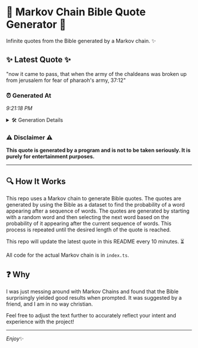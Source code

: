 # 📖 Markov Chain Bible Quote Generator 📖

Infinite quotes from the Bible generated by a Markov chain. ✨

## ✨ Latest Quote ✨
"now it came to pass, that when the army of the chaldeans was broken up from jerusalem for fear of pharaoh's army, 37:12"

### ⏰ Generated At
*9:21:18 PM*

<details>
    <summary>🛠️ Generation Details</summary>
    <p>
        <strong>🌱 Seed:</strong> now<br>
        <strong>🔄 Iterations:</strong> 22<br>
        <strong>📜 Context History:</strong><br>[ now ]: it<br>[ now, it ]: came<br>[ now, it, came ]: to<br>[ now, it, came, to ]: pass,<br>[ now, it, came, to, pass, ]: that<br>[ now, it, came, to, pass,, that ]: when<br>[ it, came, to, pass,, that, when ]: the<br>[ came, to, pass,, that, when, the ]: army<br>[ to, pass,, that, when, the, army ]: of<br>[ pass,, that, when, the, army, of ]: the<br>[ that, when, the, army, of, the ]: chaldeans<br>[ when, the, army, of, the, chaldeans ]: was<br>[ the, army, of, the, chaldeans, was ]: broken<br>[ army, of, the, chaldeans, was, broken ]: up<br>[ of, the, chaldeans, was, broken, up ]: from<br>[ the, chaldeans, was, broken, up, from ]: jerusalem<br>[ chaldeans, was, broken, up, from, jerusalem ]: for<br>[ was, broken, up, from, jerusalem, for ]: fear<br>[ broken, up, from, jerusalem, for, fear ]: of<br>[ up, from, jerusalem, for, fear, of ]: pharaoh's<br>[ from, jerusalem, for, fear, of, pharaoh's ]: army,<br>[ jerusalem, for, fear, of, pharaoh's, army, ]: 37:12<br>
    </p>
</details>

### ⚠️ Disclaimer ⚠️
**This quote is generated by a program and is not to be taken seriously. It is purely for entertainment purposes.**

---

## 🔍 How It Works

This repo uses a Markov chain to generate Bible quotes. The quotes are generated by using the Bible as a dataset to find the probability of a word appearing after a sequence of words. The quotes are generated by starting with a random word and then selecting the next word based on the probability of it appearing after the current sequence of words. This process is repeated until the desired length of the quote is reached.

This repo will update the latest quote in this README every 10 minutes. ⏳

All code for the actual Markov chain is in `index.ts`.

## ❓ Why

I was just messing around with Markov Chains and found that the Bible surprisingly yielded good results when prompted. 
It was suggested by a friend, and I am in no way christian.

Feel free to adjust the text further to accurately reflect your intent and experience with the project!

---

*Enjoy*✨

